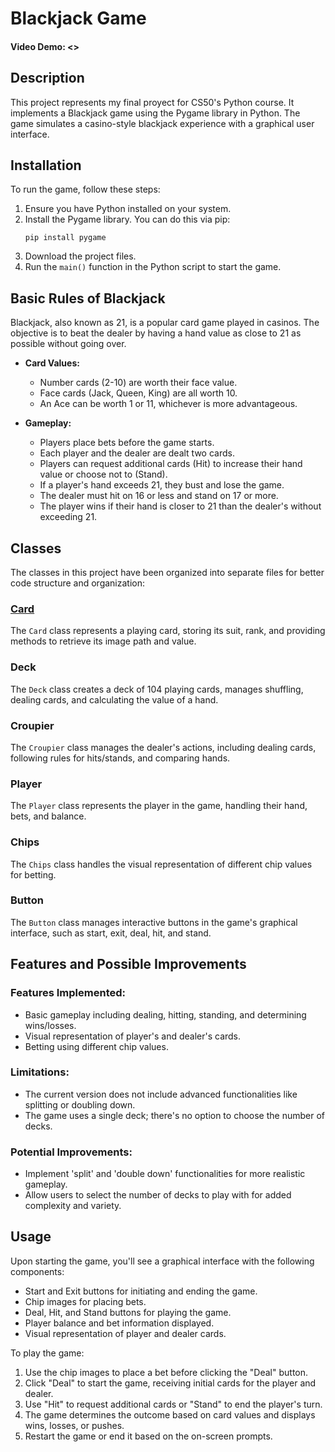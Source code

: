 # Blackjack Game
#### Video Demo:  <>
## Description

This project represents my final proyect for CS50's Python course. It implements a Blackjack game using the Pygame library in Python. The game simulates a casino-style blackjack experience with a graphical user interface.

## Installation

To run the game, follow these steps:

1. Ensure you have Python installed on your system.
2. Install the Pygame library. You can do this via pip:
    ```
    pip install pygame
    ```
3. Download the project files.
4. Run the `main()` function in the Python script to start the game.

## Basic Rules of Blackjack

Blackjack, also known as 21, is a popular card game played in casinos. The objective is to beat the dealer by having a hand value as close to 21 as possible without going over.

- **Card Values:**
  - Number cards (2-10) are worth their face value.
  - Face cards (Jack, Queen, King) are all worth 10.
  - An Ace can be worth 1 or 11, whichever is more advantageous.

- **Gameplay:**
  - Players place bets before the game starts.
  - Each player and the dealer are dealt two cards.
  - Players can request additional cards (Hit) to increase their hand value or choose not to (Stand).
  - If a player's hand exceeds 21, they bust and lose the game.
  - The dealer must hit on 16 or less and stand on 17 or more.
  - The player wins if their hand is closer to 21 than the dealer's without exceeding 21.

## Classes

The classes in this project have been organized into separate files for better code structure and organization:

### [Card](classes/Card.py)

The `Card` class represents a playing card, storing its suit, rank, and providing methods to retrieve its image path and value.

### Deck

The `Deck` class creates a deck of 104 playing cards, manages shuffling, dealing cards, and calculating the value of a hand.

### Croupier

The `Croupier` class manages the dealer's actions, including dealing cards, following rules for hits/stands, and comparing hands.

### Player

The `Player` class represents the player in the game, handling their hand, bets, and balance.

### Chips

The `Chips` class handles the visual representation of different chip values for betting.

### Button

The `Button` class manages interactive buttons in the game's graphical interface, such as start, exit, deal, hit, and stand.

## Features and Possible Improvements

### Features Implemented:
- Basic gameplay including dealing, hitting, standing, and determining wins/losses.
- Visual representation of player's and dealer's cards.
- Betting using different chip values.

### Limitations:
- The current version does not include advanced functionalities like splitting or doubling down.
- The game uses a single deck; there's no option to choose the number of decks.

### Potential Improvements:
- Implement 'split' and 'double down' functionalities for more realistic gameplay.
- Allow users to select the number of decks to play with for added complexity and variety.

## Usage

Upon starting the game, you'll see a graphical interface with the following components:

- Start and Exit buttons for initiating and ending the game.
- Chip images for placing bets.
- Deal, Hit, and Stand buttons for playing the game.
- Player balance and bet information displayed.
- Visual representation of player and dealer cards.

To play the game:

1. Use the chip images to place a bet before clicking the "Deal" button.
2. Click "Deal" to start the game, receiving initial cards for the player and dealer.
3. Use "Hit" to request additional cards or "Stand" to end the player's turn.
4. The game determines the outcome based on card values and displays wins, losses, or pushes.
5. Restart the game or end it based on the on-screen prompts.
